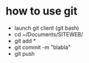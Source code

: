 # how to use git

 - launch git client (git bash)
 - cd ~/Documents/SITEWEB/
 - git add *
 - git commit -m "blabla"
 - git push
